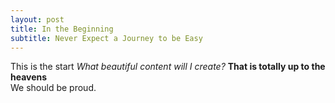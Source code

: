 ```yaml
---
layout: post
title: In the Beginning
subtitle: Never Expect a Journey to be Easy
---
```


 This is the start
_What beautiful content will I create?_
**That is totally up to the heavens**  
We should be proud.